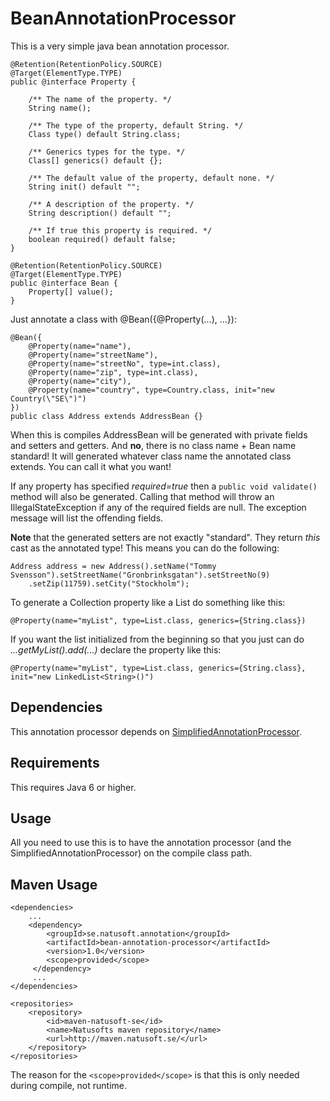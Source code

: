 # BeanAnnotationProcessor

This is a very simple java bean annotation processor. 

    @Retention(RetentionPolicy.SOURCE)
    @Target(ElementType.TYPE)
    public @interface Property {
    
        /** The name of the property. */
        String name();
    
        /** The type of the property, default String. */
        Class type() default String.class;
    
        /** Generics types for the type. */
        Class[] generics() default {};

        /** The default value of the property, default none. */
        String init() default "";
    
        /** A description of the property. */
        String description() default "";
    
        /** If true this property is required. */
        boolean required() default false;
    }

    @Retention(RetentionPolicy.SOURCE)
    @Target(ElementType.TYPE)
    public @interface Bean {
        Property[] value();
    }

Just annotate a class with @Bean({@Property(...), ...}):

    @Bean({
        @Property(name="name"),
        @Property(name="streetName"),
        @Property(name="streetNo", type=int.class),
        @Property(name="zip", type=int.class),
        @Property(name="city"),
        @Property(name="country", type=Country.class, init="new Country(\"SE\")")
    })
    public class Address extends AddressBean {}
 
When this is compiles AddressBean will be generated with private fields and setters and getters. And **no**, there is no class name + Bean name standard! It will generated whatever class name the annotated class extends. You can call it what you want!

If any property has specified _required=true_ then a `public void validate()` method will also be generated. Calling that method will throw an IllegalStateException if any of the required fields are null. The exception message will list the offending fields.

**Note** that the generated setters are not exactly "standard". They return _this_ cast as the annotated type! This means you can do the following:

    Address address = new Address().setName("Tommy Svensson").setStreetName("Gronbrinksgatan").setStreetNo(9)
        .setZip(11759).setCity("Stockholm");

To generate a Collection property like a List do something like this:

    @Property(name="myList", type=List.class, generics={String.class})

If you want the list initialized from the beginning so that you just can do _...getMyList().add(...)_ declare the property like this:

    @Property(name="myList", type=List.class, generics={String.class}, init="new LinkedList<String>()")

## Dependencies

This annotation processor depends on [SimplifiedAnnotationProcessor](https://github.com/tombensve/SimplifiedAnnotationProcessor).

## Requirements

This requires Java 6 or higher.

## Usage

All you need to use this is to have the annotation processor (and the SimplifiedAnnotationProcessor) on the compile class path.

## Maven Usage

    <dependencies>
        ...
        <dependency>
            <groupId>se.natusoft.annotation</groupId>
            <artifactId>bean-annotation-processor</artifactId>
            <version>1.0</version>
            <scope>provided</scope>
         </dependency>
         ...
    </dependencies>

    <repositories>
        <repository>
            <id>maven-natusoft-se</id>
            <name>Natusofts maven repository</name>
            <url>http://maven.natusoft.se/</url>
        </repository>
    </repositories>

The reason for the `<scope>provided</scope>` is that this is only needed during compile, not runtime.

